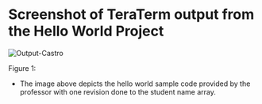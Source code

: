 # Screenshot of TeraTerm output from the Hello World Project

![Output-Castro](https://github.com/castrorazo/EMBSYS310-assignment01-/assets/147465177/5e6f88e8-0e28-4f45-b5e0-01eb0287286c)

Figure 1: 
- The image above depicts the hello world sample code provided by the professor with one revision done to the student name array. 

